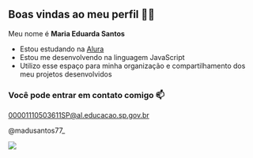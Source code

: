 ## Boas vindas ao meu perfil 💙🖤

Meu nome é **Maria Eduarda Santos**

- Estou estudando na [Alura](https://www.alura.com.br)
- Estou me desenvolvendo na linguagem JavaScript
- Utilizo esse espaço para minha organização e compartilhamento dos meu projetos desenvolvidos

### Você pode entrar em contato comigo 📫
00001110503611SP@al.educacao.sp.gov.br

@madusantos77_

![](https://media.tenor.com/mFtTEcsmU40AAAAj/spongebob-heart.gif)
